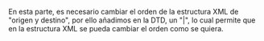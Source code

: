 En esta parte, es necesario cambiar el orden de la estructura XML de "origen y destino", por ello añadimos en la DTD, un "|", lo cual permite que en la estructura XML se pueda cambiar el orden como se quiera.